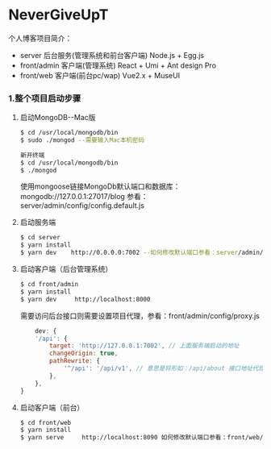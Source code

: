 # NeverGiveUpT

个人博客项目简介：

+ server 后台服务(管理系统和前台客户端) Node.js + Egg.js
+ front/admin 客户端(管理系统) React + Umi + Ant design Pro
+ front/web 客户端(前台pc/wap) Vue2.x + MuseUI

### 1.整个项目启动步骤
1. 启动MongoDB--Mac版
	```bash
	$ cd /usr/local/mongodb/bin
	$ sudo ./mongod --需要输入Mac本机密码
	 
	新开终端
	$ cd /usr/local/mongodb/bin
	$ ./mongod
	```

	使用mongoose链接MongoDb默认端口和数据库：
	mongodb://127.0.0.1:27017/blog
	参看：server/admin/config/config.default.js

2. 启动服务端
	```bash
	$ cd server
	$ yarn install
	$ yarn dev    http://0.0.0.0:7002 --如何修改默认端口参看：server/admin/config/config.default.js
	```
	
3. 启动客户端（后台管理系统）
	```bash
	$ cd front/admin
	$ yarn install
	$ yarn dev     http://localhost:8000
	```
	需要访问后台接口则需要设置项目代理，参看：front/admin/config/proxy.js
	```js
        dev: {
        '/api': {
            target: 'http://127.0.0.1:7002', // 上面服务端启动的地址
            changeOrigin: true,
            pathRewrite: {
                '^/api': '/api/v1', // 意思是将形如：/api/about 接口地址代理成：/api/v1/about
            },
        },
    }
	```
	
4. 启动客户端（前台）
	```bash
	$ cd front/web
	$ yarn install
	$ yarn serve     http://localhost:8090 如何修改默认端口参看：front/web/vue.config.js
	
	```


